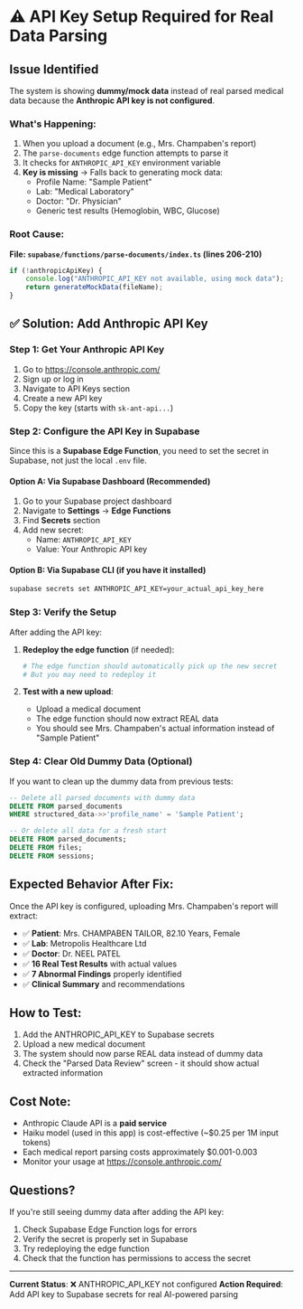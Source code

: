 # ⚠️ API Key Setup Required for Real Data Parsing

## Issue Identified

The system is showing **dummy/mock data** instead of real parsed medical data because the **Anthropic API key is not configured**.

### What's Happening:

1. When you upload a document (e.g., Mrs. Champaben's report)
2. The `parse-documents` edge function attempts to parse it
3. It checks for `ANTHROPIC_API_KEY` environment variable
4. **Key is missing** → Falls back to generating mock data:
   - Profile Name: "Sample Patient"
   - Lab: "Medical Laboratory"
   - Doctor: "Dr. Physician"
   - Generic test results (Hemoglobin, WBC, Glucose)

### Root Cause:

**File: `supabase/functions/parse-documents/index.ts` (lines 206-210)**
```typescript
if (!anthropicApiKey) {
    console.log("ANTHROPIC_API_KEY not available, using mock data");
    return generateMockData(fileName);
}
```

## ✅ Solution: Add Anthropic API Key

### Step 1: Get Your Anthropic API Key

1. Go to https://console.anthropic.com/
2. Sign up or log in
3. Navigate to API Keys section
4. Create a new API key
5. Copy the key (starts with `sk-ant-api...`)

### Step 2: Configure the API Key in Supabase

Since this is a **Supabase Edge Function**, you need to set the secret in Supabase, not just the local `.env` file.

#### Option A: Via Supabase Dashboard (Recommended)
1. Go to your Supabase project dashboard
2. Navigate to **Settings** → **Edge Functions**
3. Find **Secrets** section
4. Add new secret:
   - Name: `ANTHROPIC_API_KEY`
   - Value: Your Anthropic API key

#### Option B: Via Supabase CLI (if you have it installed)
```bash
supabase secrets set ANTHROPIC_API_KEY=your_actual_api_key_here
```

### Step 3: Verify the Setup

After adding the API key:

1. **Redeploy the edge function** (if needed):
   ```bash
   # The edge function should automatically pick up the new secret
   # But you may need to redeploy it
   ```

2. **Test with a new upload**:
   - Upload a medical document
   - The edge function should now extract REAL data
   - You should see Mrs. Champaben's actual information instead of "Sample Patient"

### Step 4: Clear Old Dummy Data (Optional)

If you want to clean up the dummy data from previous tests:

```sql
-- Delete all parsed documents with dummy data
DELETE FROM parsed_documents
WHERE structured_data->>'profile_name' = 'Sample Patient';

-- Or delete all data for a fresh start
DELETE FROM parsed_documents;
DELETE FROM files;
DELETE FROM sessions;
```

## Expected Behavior After Fix:

Once the API key is configured, uploading Mrs. Champaben's report will extract:

- ✅ **Patient**: Mrs. CHAMPABEN TAILOR, 82.10 Years, Female
- ✅ **Lab**: Metropolis Healthcare Ltd
- ✅ **Doctor**: Dr. NEEL PATEL
- ✅ **16 Real Test Results** with actual values
- ✅ **7 Abnormal Findings** properly identified
- ✅ **Clinical Summary** and recommendations

## How to Test:

1. Add the ANTHROPIC_API_KEY to Supabase secrets
2. Upload a new medical document
3. The system should now parse REAL data instead of dummy data
4. Check the "Parsed Data Review" screen - it should show actual extracted information

## Cost Note:

- Anthropic Claude API is a **paid service**
- Haiku model (used in this app) is cost-effective (~$0.25 per 1M input tokens)
- Each medical report parsing costs approximately $0.001-0.003
- Monitor your usage at https://console.anthropic.com/

## Questions?

If you're still seeing dummy data after adding the API key:
1. Check Supabase Edge Function logs for errors
2. Verify the secret is properly set in Supabase
3. Try redeploying the edge function
4. Check that the function has permissions to access the secret

---

**Current Status**: ❌ ANTHROPIC_API_KEY not configured
**Action Required**: Add API key to Supabase secrets for real AI-powered parsing

